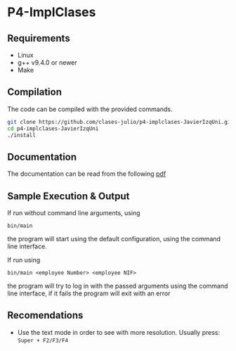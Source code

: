 # P4-ImplClases
## Requirements

  * Linux
  * g++ v9.4.0 or newer
  * Make


## Compilation

The code can be compiled with the provided commands.
```bash
git clone https://github.com/clases-julio/p4-implclases-JavierIzqUni.git
cd p4-implclases-JavierIzqUni
./install
```

## Documentation

The documentation can be read from the following [pdf](/doc/refman.pdf)
## Sample Execution & Output

If run without command line arguments, using

```
bin/main
```

the program will start using the default configuration, using the command line interface.


If run using 

```
bin/main <employee Number> <employee NIF>
```

the program will try to log in with the passed arguments using the command line interface, if it fails the program will exit with an error

## Recomendations
* Use the text mode in order to see with more resolution. Usually press: `Super + F2/F3/F4`